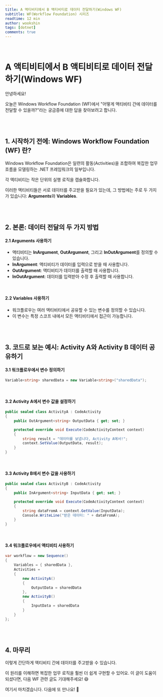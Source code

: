 ```yaml
---
title: A 액티비티에서 B 액티비티로 데이터 전달하기(Windows WF)
subtitle: WF(Workflow Foundation) 시리즈
readtime: 12 min
author: wookshin
tags: [dotnet]
comments: true
---
```


<br/>

# A 액티비티에서 B 액티비티로 데이터 전달하기(Windows WF)

안녕하세요! 

오늘은 Windows Workflow Foundation (WF)에서 "어떻게 액티비티 간에 데이터를 전달할 수 있을까?"라는 궁금증에 대한 답을 찾아보려고 합니다.

<br/><br/>

## 1. 시작하기 전에: Windows Workflow Foundation (WF) 란?

Windows Workflow Foundation은 일련의 활동(Activities)을 조합하여 복잡한 업무 흐름을 모델링하는 .NET 프레임워크의 일부입니다. 

각 액티비티는 작은 단위의 실행 로직을 캡슐화합니다. 

이러한 액티비티들은 서로 데이터를 주고받을 필요가 있는데, 그 방법에는 주로 두 가지가 있습니다: **Arguments**와 **Variables**. 

<br/><br/>

## 2. 본론: 데이터 전달의 두 가지 방법

#### 2.1 Arguments 사용하기

- 액티비티는 **InArgument**, **OutArgument**, 그리고 **InOutArgument**를 정의할 수 있습니다.
- **InArgument**: 액티비티가 데이터를 입력으로 받을 때 사용합니다.
- **OutArgument**: 액티비티가 데이터를 출력할 때 사용합니다.
- **InOutArgument**: 데이터를 입력받아 수정 후 출력할 때 사용합니다.

<br/>

#### 2.2 Variables 사용하기

- 워크플로우는 여러 액티비티에서 공유할 수 있는 변수를 정의할 수 있습니다.
- 이 변수는 특정 스코프 내에서 모든 액티비티에서 접근이 가능합니다.

<br/><br/>

## 3. 코드로 보는 예시: Activity A와 Activity B 데이터 공유하기

#### 3.1 워크플로우에서 변수 정의하기

```csharp
Variable<string> sharedData = new Variable<string>("sharedData");
```

<br/>

#### 3.2 Activity A에서 변수 값을 설정하기

```csharp
public sealed class ActivityA : CodeActivity
{
    public OutArgument<string> OutputData { get; set; }

    protected override void Execute(CodeActivityContext context)
    {
        string result = "데이터를 보냅니다, Activity A에서!";
        context.SetValue(OutputData, result);
    }
}
```

<br/>

#### 3.3 Activity B에서 변수 값을 사용하기

```csharp
public sealed class ActivityB : CodeActivity
{
    public InArgument<string> InputData { get; set; }

    protected override void Execute(CodeActivityContext context)
    {
        string dataFromA = context.GetValue(InputData);
        Console.WriteLine("받은 데이터: " + dataFromA);
    }
}
```

<br/>

#### 3.4 워크플로우에서 액티비티 사용하기

```csharp
var workflow = new Sequence()
{
    Variables = { sharedData },
    Activities = 
    {
        new ActivityA()
        {
            OutputData = sharedData
        },
        new ActivityB()
        {
            InputData = sharedData
        }
    }
};
```

<br/><br/>

## 4. 마무리

이렇게 간단하게 액티비티 간에 데이터를 주고받을 수 있습니다.

이 원리를 이해하면 복잡한 업무 로직을 훨씬 더 쉽게 구현할 수 있어요. 이 글이 도움이 되셨다면, 다음 WF 관련 글도 기대해주세요! 😄

여기서 마치겠습니다. 다음에 또 만나요! 👋

<br/><br/><br/><br/><br/>

